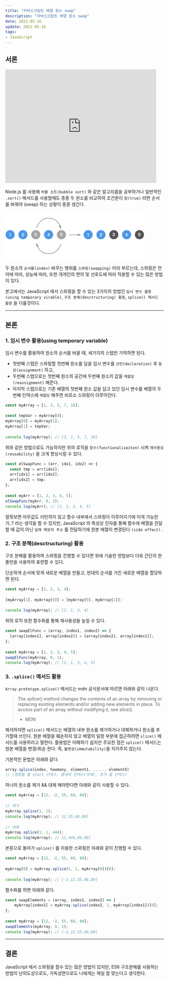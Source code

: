 ```yaml
---
title: "자바스크립트 배열 원소 swap"
description: "자바스크립트 배열 원소 swap"
date: 2022-05-16
update: 2022-05-16
tags:
- JavaScript
---
```


## 서론

<iframe src="https://giphy.com/embed/xUA7b0Klw8Wfor7FWo" width="480" height="360" frameBorder="0" class="giphy-embed" allowFullScreen></iframe><p><a href="https://giphy.com/gifs/loop-play-colors-xUA7b0Klw8Wfor7FWo"></a></p>

Node.js 를 사용해 `버블 소트(bubble sort)` 와 같은 알고리즘을 공부하거나 일반적인 `.sort()` 메서드를 사용할때도 종종 두 원소를 
비교하여 조건문이 `참(true)` 라면 순서를 바꿔야 (swap) 하는 상황이 종종 생긴다.

![](.index_images/8fda202c.png)

두 원소의 `순서를(index)` 바꾸는 행위를 `스와핑(swapping)` 이라 부르는데, 스와핑은 언어에 따라, 성능에 따라, 또한 개개인의 편의 및 선호도에 따라 적용할 수 있는 많은 방법이 있다.

본고에서는 JavaScript 에서 스와핑을 할 수 있는 3가지의 방법인 `임시 변수 활용(using temporary virable)`, `구조 분해(desctructuring) 활용`, `splice() 메서드 활용` 을 다룰것이다.

---

## 본론

### 1. 임시 변수 활용(using temporary variable)

임시 변수를 활용하여 원소의 순서를 바꿀 때, 세가지의 스텝만 기억하면 된다.

- 첫번째 스텝은 스와핑할 첫번째 원소를 담을 임시 변수를 `선언(declaration)` 후 `할당(assignment)` 하고,
- 두번째 스텝으로는 첫번째 원소의 공간에 두번째 원소의 값을 `재할당(reassignment)` 해준다. 
- 마지막 스텝으로는 기존 배열의 첫번째 원소 값을 담고 있던 임시 변수를 배열의 두번째 인덱스에 `재할당` 해주면 비로소 스와핑이 이루어진다.

```js
const myArray = [1, 3, 5, 7, 10];

const tmpVar = myArray[0];
myArray[0] = myArray[1];
myArray[1] = tmpVar;

console.log(myArray); // [3, 1, 5, 7, 10]
```

위와 같은 방법으로도 가능하지만 위의 로직을 `함수(functionalizaiton)` 시켜 `재사용성(reusability)` 을 크게 향상시킬 수 있다.

```js
const elSwapFunc = (arr, idx1, idx2) => {
  const tmp = arr[idx1];
  arr[idx1] = arr[idx2];
  arr[idx2] = tmp;
};

const myArr = [1, 2, 3, 4, 5];
elSwapFunc(myArr, 0, 1);
console.log(myArr); // [2, 1, 3, 4, 5]
```

얼핏보면 아무값도 리턴하지 않고 함수 내부에서 스와핑이 이루어지기에 이게 가능한가..? 라는 생각을 할 수 있지만,
JavaScript 의 특성상 인자를 통해 함수에 배열을 전달할 때 값이 아닌 `실제 메모리 주소` 를 전달하기에 원본 배열이 변경된다 `(side effect)` .  


### 2. 구조 분해(desctructuring) 활용

구조 분해를 활용하여 스와핑을 진행할 수 있다면 위에 기술한 방법보다 더욱 간단히 한줄만을 사용하여 표현할 수 있다.

단순하게 순서에 맞게 새로운 배열을 만들고, 반대의 순서를 가진 새로운 배열을 할당하면 된다.

```js
const myArray = [1, 2, 3, 4];

[myArray[1], myArray[0]] = [myArray[0], myArray[1]];

console.log(myArray); // [2, 1, 3, 4]
```

위의 로직 또한 함수화를 통해 재사용성을 높일 수 있다.

```js
const swapElFunc = (array, index1, index2) => {
  [array[index1], array[index2]] = [array[index2], array[index1]];
};

const myArray = [1, 2, 3, 4, 5];
swapElFunc(myArray, 0, 1);
console.log(myArray); // [2, 1, 3, 4, 5]
```

### 3. `.splice()` 메서드 활용

`Array.prototype.splice()` 메서드는 mdn 공식문서에 따르면 아래와 같이 나온다.

> The splice() method changes the contents of an array by removing or replacing existing elements and/or adding new elements in place. To access part of an array without modifying it, see slice().
> - MDN

해석하자면 `splice()` 메서드는 배열의 내부 원소를 제거하거나 대체하거나 원소를 추가할때 쓰인다.
원본 배열을 훼손하지 않고 배열의 일정 부분에 접근하려면 `slice()` 메서드를 사용하라고 말한다.
활용법은 이해하기 쉽지만 주요한 점은 `splice()` 메서드는 원본 배열을 변경/회손 한다. 즉, `불변성(immutability)`을 지키주지 않는다.

기본적인 문법은 아래와 같다.

```js
array.splice(index, howmany, element1, ....., elementX)
// (영향을 줄 start 인덱스, 몇개의 인덱스(삭제), 추가 할 인덱스)
```

하나의 원소를 제거 && 대체 해야한다면 아래와 같이 사용할 수 있다.

```js
const myArray = [12, -2, 55, 68, 80];

// 제거 
myArray.splice(1, 1);
console.log(myArray); // 12,55,68,80]

// 대체
myArray.splice(1, 1, 444);
console.log(myArray); // 12,444,68,80]
```

본론으로 돌아가 `splice()` 를 이용한 스와핑은 아래와 같이 진행할 수 있다.

```js
const myArray = [12, -2, 55, 68, 80];

myArray[0] = myArray.splice(1, 1, myArray[0])[0];

console.log(myArray); // [-2,12,55,68,80]
```

함수화를 하면 아래와 같다.

```js
const swapElements = (array, index1, index2) => {
    myArray[index1] = myArray.splice(index2, 1, myArray[index1])[0];
};

const myArray = [12, -2, 55, 68, 80];
swapElements(myArray, 0, 1);
console.log(myArray); // [-2,12,55,68,80]
```

---

## 결론

JavaScript 에서 스와핑을 할수 있는 많은 방법이 있지만, 
ES6 구조분해를 사용하는 방법이 난의도상으로도, 가독성면으로도 나에게는 제일 잘 맞는다고 생각한다.



